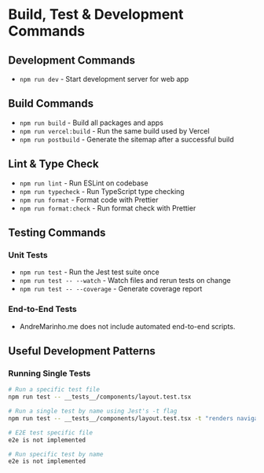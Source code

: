 # Build, Test & Development Commands

## Development Commands

- `npm run dev` - Start development server for web app

## Build Commands

- `npm run build` - Build all packages and apps
- `npm run vercel:build` - Run the same build used by Vercel
- `npm run postbuild` - Generate the sitemap after a successful build

## Lint & Type Check

- `npm run lint` - Run ESLint on codebase
- `npm run typecheck` - Run TypeScript type checking
- `npm run format` - Format code with Prettier
- `npm run format:check` - Run format check with Prettier

## Testing Commands

### Unit Tests

- `npm run test` - Run the Jest test suite once
- `npm run test -- --watch` - Watch files and rerun tests on change
- `npm run test -- --coverage` - Generate coverage report

### End-to-End Tests

- AndreMarinho.me does not include automated end-to-end scripts.

## Useful Development Patterns

### Running Single Tests

```bash
# Run a specific test file
npm run test -- __tests__/components/layout.test.tsx

# Run a single test by name using Jest's -t flag
npm run test -- __tests__/components/layout.test.tsx -t "renders navigation links"

# E2E test specific file
e2e is not implemented

# Run specific test by name
e2e is not implemented
```
